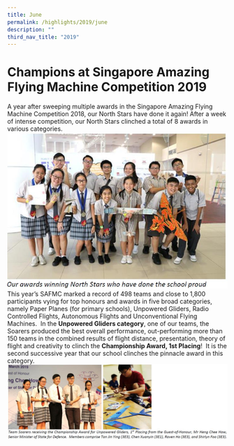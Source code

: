 ```yaml
---
title: June
permalink: /highlights/2019/june
description: ""
third_nav_title: "2019"
---
```

# Champions at Singapore Amazing Flying Machine Competition 2019
  

A year after sweeping multiple awards in the Singapore Amazing Flying Machine Competition 2018, our North Stars have done it again! After a week of intense competition, our North Stars clinched a total of 8 awards in various categories.
![](/images/june%202019.jpg)
This year’s SAFMC marked a record of 498 teams and close to 1,800 participants vying for top honours and awards in five broad categories, namely Paper Planes (for primary schools), Unpowered Gliders, Radio Controlled Flights, Autonomous Flights and Unconventional Flying Machines.  In the **Unpowered Gliders category**, one of our teams, the Soarers produced the best overall performance, out-performing more than 150 teams in the combined results of flight distance, presentation, theory of flight and creativity to clinch the **Championship Award, 1st Placing**!  It is the second successive year that our school clinches the pinnacle award in this category.
![](/images/june%202019%202.jpg)